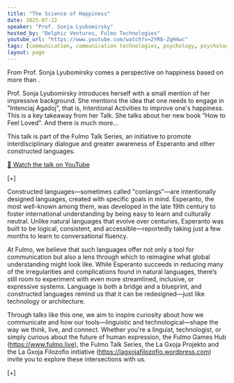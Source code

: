 ```yaml
---
title: "The Science of Happiness"
date: 2025-07-22
speaker: "Prof. Sonja Lyubomirsky"
hosted_by: "Delphic Ventures, Fulmo Technologies"
youtube_url: "https://www.youtube.com/watch?v=2YR8-ZqH4wc"
tags: [communication, communication technologies, psychology, psychological issues, fulmo]
layout: page
---
```


From Prof. Sonja Lyubomirsky comes a perspective on happiness based on more than .

Prof. Sonja Lyubomirsky introduces herself with a small mention of her impressive background. She mentions the idea that one needs to engage in "Intenciaj Agadoj", that is, Intentional Activities to improve one's happiness. This is a key takeaway from her Talk. She talks about her new book "How to Feel Loved". And there is much more...

This talk is part of the Fulmo Talk Series, an initiative to promote interdisciplinary dialogue and greater awareness of Esperanto and other constructed languages.

[🎥 Watch the talk on YouTube](https://www.youtube.com/watch?v=2YR8-ZqH4wc)

[+]

Constructed languages—sometimes called "conlangs"—are intentionally designed languages, created with specific goals in mind. Esperanto, the most well-known among them, was developed in the late 19th century to foster international understanding by being easy to learn and culturally neutral. Unlike natural languages that evolve over centuries, Esperanto was built to be logical, consistent, and accessible—reportedly taking just a few months to learn to conversational fluency.

At Fulmo, we believe that such languages offer not only a tool for communication but also a lens through which to reimagine what global understanding might look like. While Esperanto succeeds in reducing many of the irregularities and complications found in natural languages, there’s still room to experiment with even more streamlined, inclusive, or expressive systems. Language is both a bridge and a blueprint, and constructed languages remind us that it can be redesigned—just like technology or architecture.

Through talks like this one, we aim to inspire curiosity about how we communicate and how our tools—linguistic and technological—shape the way we think, live, and connect. Whether you're a linguist, technologist, or simply curious about the future of human expression, the Fulmo Games Hub (https://www.fulmo.live), the Fulmo Talk Series, the La Gxoja Projekto and the La Gxoja Filozofio initiative (https://lagxojafilozofio.wordpress.com) invite you to explore these intersections with us.

[+]
